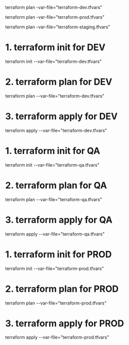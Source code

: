 terraform plan -var-file="terraform-dev.tfvars"

terraform plan -var-file="terraform-prod.tfvars"

terraform plan -var-file="terraform-staging.tfvars"


# 1. terraform init for DEV 

terraform init --var-file="terraform-dev.tfvars"

# 2. terraform plan for DEV 

terraform plan --var-file="terraform-dev.tfvars"

# 3. terraform apply for DEV 

terraform apply --var-file="terraform-dev.tfvars"


# 1. terraform init for QA 

terraform init --var-file="terraform-qa.tfvars"

# 2. terraform plan for QA 

terraform plan --var-file="terraform-qa.tfvars"

# 3. terraform apply for QA 

terraform apply --var-file="terraform-qa.tfvars"

# 1. terraform init for PROD 

terraform init --var-file="terraform-prod.tfvars"

# 2. terraform plan for PROD 

terraform plan --var-file="terraform-prod.tfvars"

# 3. terraform apply for PROD 

terraform apply --var-file="terraform-prod.tfvars"
